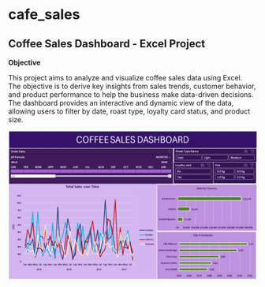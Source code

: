 # cafe_sales

## Coffee Sales Dashboard - Excel Project

**Objective**

This project aims to analyze and visualize coffee sales data using Excel. The objective is to derive key insights from sales trends, customer behavior, 
and product performance to help the business make data-driven decisions. The dashboard provides an interactive and dynamic view of the data, allowing users 
to filter by date, roast type, loyalty card status, and product size.



![dashb_oard](https://github.com/Firdousrahmani/cafe_sales/blob/main/cofee%20sales%20dashboard.png)
